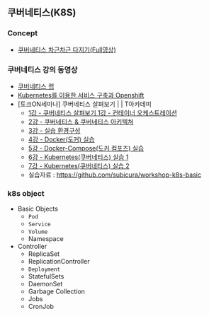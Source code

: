 ## 쿠버네티스(K8S)
### Concept
* [쿠버네티스 차근차근 다지기(Full영상)](https://www.youtube.com/watch?v=l42GttmnnZ4)

### 쿠버네티스 강의 동영상
* [쿠버네티스 랩](https://www.youtube.com/watch?v=bQfBneTSzuY&list=PL_58hibZyl7kBEV9zi8QoLnaXA9TzvVAU)
* [Kubernetes를 이용한 서비스 구축과 Openshift](https://www.youtube.com/watch?v=J1k0H2fx4K4)
* [토크ON세미나] 쿠버네티스 살펴보기 | | T아카데미
  * [1강 - 쿠버네티스 살펴보기 1강 - 컨테이너 오케스트레이션 ](https://www.youtube.com/watch?v=WxzWXqTNdlw)
  * [2강 - 쿠버네티스 & 쿠버네티스 아키텍쳐 ](https://www.youtube.com/watch?v=xZ3tcFvbUGc)
  * [3강 - 실습 환경구성 ](youtube.com/watch?v=4GQRysL1Cc8)
  * [4강 - Docker(도커) 실습 ](https://www.youtube.com/watch?v=4T6wKk_ZWCM)
  * [5강 - Docker-Compose(도커 컴포즈) 실습 ](https://www.youtube.com/watch?v=mMfyyUbwtBE)
  * [6강 - Kubernetes(쿠버네티스) 실습 1 ](https://www.youtube.com/watch?v=G0-VoHbunks)
  * [7강 - Kubernetes(쿠버네티스) 실습 2 ](https://www.youtube.com/watch?v=v6TUgqfV3Fo)
  * 실습자료 : https://github.com/subicura/workshop-k8s-basic
  
### k8s object
* Basic Objects
  * ``Pod``
  * ``Service``
  * ``Volume``
  * Namespace
* Controller
  * ReplicaSet
  * ReplicationController
  * ``Deployment``
  * StatefulSets
  * DaemonSet
  * Garbage Collection
  * Jobs
  * CronJob
